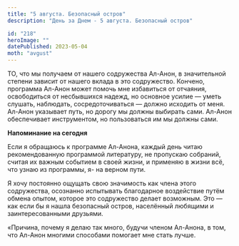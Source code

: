 ```yaml
---
title: "5 августа. Безопасный остров"
description: "День за Днем - 5 августа. Безопасный остров"

id: "218"
heroImage: ""
datePublished: 2023-05-04
moth: "avgust"
---
```


ТО, что мы получаем от нашего содружества Ал-Анон, в значительной степени
зависит от нашего вклада в это содружество. Кончено, программа Ал-Анон может
помочь мне избавиться от отчаяния, освободиться от несбывшихся надежд, но
основное усилие — уметь слушать, наблюдать, сосредоточиваться — должно
исходить от меня. Ал-Анон указывает путь, но дорогу мы должны выбирать сами.
Ал-Анон обеспечивает инструментом, но пользоваться им мы должны сами.

**Напоминание на сегодня**

Если я обращаюсь к программе Ал-Анона, каждый день читаю рекомендованную
программой литературу, не пропускаю собраний, считая их важным событием в
своей жизни, и применяю в жизни всё, что узнаю из программы, я- на верном
пути.

Я хочу постоянно ощущать свою значимость как члена этого содружества,
осознанно испытывать благодарное воздействие путём обмена опытом, которое это
содружество делает возможным. Это — как если бы я нашла безопасный остров,
населённый любящими и заинтересованными друзьями.

«Причина, почему я делаю так много, будучи членом Ал-Анона, в том, что Ал-Анон
многими способами помогает мне стать лучше.
